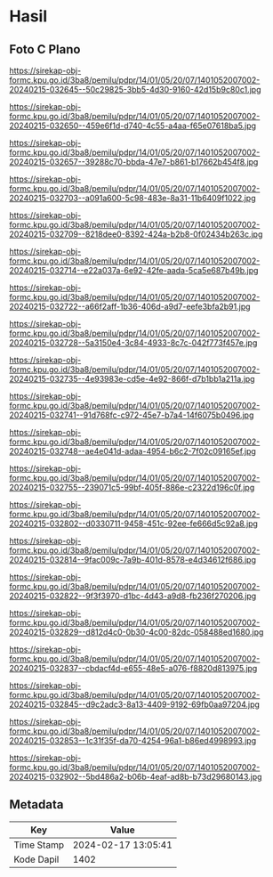 # Hasil

## Foto C Plano

https://sirekap-obj-formc.kpu.go.id/3ba8/pemilu/pdpr/14/01/05/20/07/1401052007002-20240215-032645--50c29825-3bb5-4d30-9160-42d15b9c80c1.jpg

https://sirekap-obj-formc.kpu.go.id/3ba8/pemilu/pdpr/14/01/05/20/07/1401052007002-20240215-032650--459e6f1d-d740-4c55-a4aa-f65e07618ba5.jpg

https://sirekap-obj-formc.kpu.go.id/3ba8/pemilu/pdpr/14/01/05/20/07/1401052007002-20240215-032657--39288c70-bbda-47e7-b861-b17662b454f8.jpg

https://sirekap-obj-formc.kpu.go.id/3ba8/pemilu/pdpr/14/01/05/20/07/1401052007002-20240215-032703--a091a600-5c98-483e-8a31-11b6409f1022.jpg

https://sirekap-obj-formc.kpu.go.id/3ba8/pemilu/pdpr/14/01/05/20/07/1401052007002-20240215-032709--8218dee0-8392-424a-b2b8-0f02434b263c.jpg

https://sirekap-obj-formc.kpu.go.id/3ba8/pemilu/pdpr/14/01/05/20/07/1401052007002-20240215-032714--e22a037a-6e92-42fe-aada-5ca5e687b49b.jpg

https://sirekap-obj-formc.kpu.go.id/3ba8/pemilu/pdpr/14/01/05/20/07/1401052007002-20240215-032722--a66f2aff-1b36-406d-a9d7-eefe3bfa2b91.jpg

https://sirekap-obj-formc.kpu.go.id/3ba8/pemilu/pdpr/14/01/05/20/07/1401052007002-20240215-032728--5a3150e4-3c84-4933-8c7c-042f773f457e.jpg

https://sirekap-obj-formc.kpu.go.id/3ba8/pemilu/pdpr/14/01/05/20/07/1401052007002-20240215-032735--4e93983e-cd5e-4e92-866f-d7b1bb1a211a.jpg

https://sirekap-obj-formc.kpu.go.id/3ba8/pemilu/pdpr/14/01/05/20/07/1401052007002-20240215-032741--91d768fc-c972-45e7-b7a4-14f6075b0496.jpg

https://sirekap-obj-formc.kpu.go.id/3ba8/pemilu/pdpr/14/01/05/20/07/1401052007002-20240215-032748--ae4e041d-adaa-4954-b6c2-7f02c09165ef.jpg

https://sirekap-obj-formc.kpu.go.id/3ba8/pemilu/pdpr/14/01/05/20/07/1401052007002-20240215-032755--239071c5-99bf-405f-886e-c2322d196c0f.jpg

https://sirekap-obj-formc.kpu.go.id/3ba8/pemilu/pdpr/14/01/05/20/07/1401052007002-20240215-032802--d0330711-9458-451c-92ee-fe666d5c92a8.jpg

https://sirekap-obj-formc.kpu.go.id/3ba8/pemilu/pdpr/14/01/05/20/07/1401052007002-20240215-032814--9fac009c-7a9b-401d-8578-e4d34612f686.jpg

https://sirekap-obj-formc.kpu.go.id/3ba8/pemilu/pdpr/14/01/05/20/07/1401052007002-20240215-032822--9f3f3970-d1bc-4d43-a9d8-fb236f270206.jpg

https://sirekap-obj-formc.kpu.go.id/3ba8/pemilu/pdpr/14/01/05/20/07/1401052007002-20240215-032829--d812d4c0-0b30-4c00-82dc-058488ed1680.jpg

https://sirekap-obj-formc.kpu.go.id/3ba8/pemilu/pdpr/14/01/05/20/07/1401052007002-20240215-032837--cbdacf4d-e655-48e5-a076-f8820d813975.jpg

https://sirekap-obj-formc.kpu.go.id/3ba8/pemilu/pdpr/14/01/05/20/07/1401052007002-20240215-032845--d9c2adc3-8a13-4409-9192-69fb0aa97204.jpg

https://sirekap-obj-formc.kpu.go.id/3ba8/pemilu/pdpr/14/01/05/20/07/1401052007002-20240215-032853--1c31f35f-da70-4254-96a1-b86ed4998993.jpg

https://sirekap-obj-formc.kpu.go.id/3ba8/pemilu/pdpr/14/01/05/20/07/1401052007002-20240215-032902--5bd486a2-b06b-4eaf-ad8b-b73d29680143.jpg


## Metadata

| Key        | Value               |
| ---------- | ------------------- |
| Time Stamp | 2024-02-17 13:05:41 |
| Kode Dapil | 1402                |



